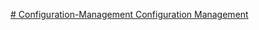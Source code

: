[# Configuration-Management
Configuration Management
](https://roadmap.sh/projects/configuration-management)
